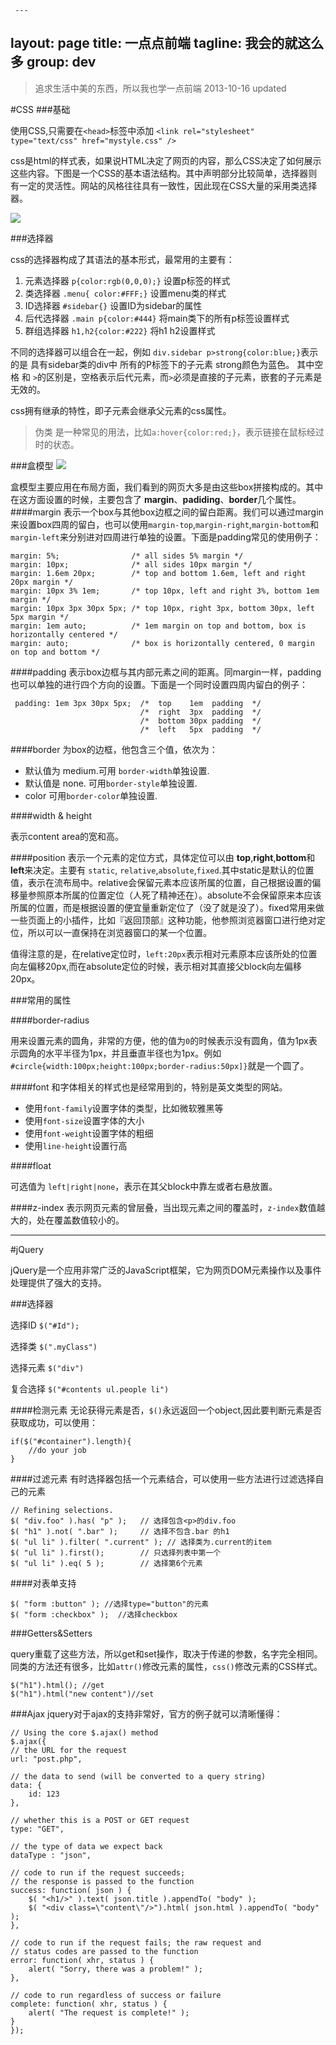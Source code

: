      ---
layout: page
title: 一点点前端
tagline: 我会的就这么多
group: dev
---
>追求生活中美的东西，所以我也学一点前端  2013-10-16 updated

#CSS
###基础

使用CSS,只需要在`<head>`标签中添加
`<link rel="stylesheet" type="text/css" href="mystyle.css" />`

css是html的样式表，如果说HTML决定了网页的内容，那么CSS决定了如何展示这些内容。下图是一个CSS的基本语法结构。其中声明部分比较简单，选择器则有一定的灵活性。网站的风格往往具有一致性，因此现在CSS大量的采用类选择器。

![](http://www.w3school.com.cn/i/ct_css_selector.gif)

###选择器

css的选择器构成了其语法的基本形式，最常用的主要有：

1. 元素选择器 `p{color:rgb(0,0,0);}` 设置p标签的样式
2. 类选择器  `.menu{ color:#FFF;}` 设置menu类的样式
3. ID选择器  `#sidebar{}` 设置ID为sidebar的属性
4. 后代选择器 `.main p{color:#444}` 将main类下的所有p标签设置样式
5. 群组选择器 `h1,h2{color:#222}` 将h1 h2设置样式

不同的选择器可以组合在一起，例如 `div.sidebar p>strong{color:blue;}`表示的是 具有sidebar类的div中 所有的P标签下的子元素 strong颜色为蓝色。 其中空格 和 `>`的区别是，空格表示后代元素，而`>`必须是直接的子元素，嵌套的子元素是无效的。

css拥有继承的特性，即子元素会继承父元素的css属性。

> 伪类 是一种常见的用法，比如`a:hover{color:red;}`，表示链接在鼠标经过时的状态。



###盒模型
![](http://www.w3school.com.cn/i/ct_boxmodel.gif)

盒模型主要应用在布局方面，我们看到的网页大多是由这些box拼接构成的。其中在这方面设置的时候，主要包含了 **margin**、**padiding**、**border**几个属性。
####margin
表示一个box与其他box边框之间的留白距离。我们可以通过margin来设置box四周的留白，也可以使用`margin-top`,`margin-right`,`margin-bottom`和`margin-left`来分别进对四周进行单独的设置。下面是padding常见的使用例子：

    margin: 5%;                /* all sides 5% margin */
    margin: 10px;              /* all sides 10px margin */
    margin: 1.6em 20px;        /* top and bottom 1.6em, left and right 20px margin */
    margin: 10px 3% 1em;       /* top 10px, left and right 3%, bottom 1em margin */
    margin: 10px 3px 30px 5px; /* top 10px, right 3px, bottom 30px, left 5px margin */
    margin: 1em auto;          /* 1em margin on top and bottom, box is horizontally centered */
    margin: auto;              /* box is horizontally centered, 0 margin on top and bottom */

####padding
表示box边框与其内部元素之间的距离。同margin一样，padding也可以单独的进行四个方向的设置。下面是一个同时设置四周内留白的例子：

     padding: 1em 3px 30px 5px;  /*  top    1em  padding  */
                                 /*  right  3px  padding  */
                                 /*  bottom 30px padding  */
                                 /*  left   5px  padding  */
####border
为box的边框，他包含三个值，依次为：

+ <br-width> 默认值为 medium.可用 `border-width`单独设置.
+ <br-style> 默认值是 none. 可用`border-style`单独设置.
+ color 可用`border-color`单独设置.

####width & height

表示content area的宽和高。

####position
表示一个元素的定位方式，具体定位可以由 **top**,**right**,**bottom**和**left**来决定。主要有 `static`, `relative`,`absolute`,`fixed`.其中static是默认的位置值，表示在流布局中。relative会保留元素本应该所属的位置，自己根据设置的偏移量参照原本所属的位置定位（人死了精神还在）。absolute不会保留原来本应该所属的位置，而是根据设置的便宜量重新定位了（没了就是没了）。fixed常用来做一些页面上的小插件，比如『返回顶部』这种功能，他参照浏览器窗口进行绝对定位，所以可以一直保持在浏览器窗口的某一个位置。

值得注意的是，在relative定位时，`left:20px`表示相对元素原本应该所处的位置向左偏移20px,而在absolute定位的时候，表示相对其直接父block向左偏移20px。

###常用的属性

####border-radius

用来设置元素的圆角，非常的方便，他的值为`0`的时候表示没有圆角，值为1px表示圆角的水平半径为1px，并且垂直半径也为1px。例如`#circle{width:100px;height:100px;border-radius:50px]}`就是一个圆了。

####font
和字体相关的样式也是经常用到的，特别是英文类型的网站。

+ 使用`font-family`设置字体的类型，比如微软雅黑等
+ 使用`font-size`设置字体的大小
+ 使用`font-weight`设置字体的粗细
+ 使用`line-height`设置行高

####float 

可选值为 `left|right|none`，表示在其父block中靠左或者右悬放置。

####z-index
表示网页元素的曾层叠，当出现元素之间的覆盖时，`z-index`数值越大的，处在覆盖数值较小的。

-------------

#jQuery

jQuery是一个应用非常广泛的JavaScript框架，它为网页DOM元素操作以及事件处理提供了强大的支持。

###选择器

选择ID `$("#Id");`

选择类 `$(".myClass")`

选择元素 `$("div")`

复合选择 `$("#contents ul.people li")`

####检测元素
无论获得元素是否，`$()`永远返回一个object,因此要判断元素是否获取成功，可以使用：
    
    if($("#container").length){
        //do your job
    }
####过滤元素
有时选择器包括一个元素结合，可以使用一些方法进行过滤选择自己的元素

    // Refining selections.
    $( "div.foo" ).has( "p" );   // 选择包含<p>的div.foo
    $( "h1" ).not( ".bar" );     // 选择不包含.bar 的h1
    $( "ul li" ).filter( ".current" ); // 选择类为.current的item
    $( "ul li" ).first();        // 只选择列表中第一个
    $( "ul li" ).eq( 5 );        // 选择第6个元素

####对表单支持

    $( "form :button" ); //选择type="button"的元素
    $( "form :checkbox" );  //选择checkbox

###Getters&Setters

query重载了这些方法，所以get和set操作，取决于传递的参数，名字完全相同。同类的方法还有很多，比如`attr()`修改元素的属性，`css()`修改元素的CSS样式。

    $("h1").html(); //get
    $("h1").html("new content")//set
    
    
    
###Ajax
jquery对于ajax的支持非常好，官方的例子就可以清晰懂得：

    // Using the core $.ajax() method
    $.ajax({
    // the URL for the request
    url: "post.php",
 
    // the data to send (will be converted to a query string)
    data: {
        id: 123
    },
 
    // whether this is a POST or GET request
    type: "GET",
 
    // the type of data we expect back
    dataType : "json",
 
    // code to run if the request succeeds;
    // the response is passed to the function
    success: function( json ) {
        $( "<h1/>" ).text( json.title ).appendTo( "body" );
        $( "<div class=\"content\"/>").html( json.html ).appendTo( "body" );
    },
 
    // code to run if the request fails; the raw request and
    // status codes are passed to the function
    error: function( xhr, status ) {
        alert( "Sorry, there was a problem!" );
    },
 
    // code to run regardless of success or failure
    complete: function( xhr, status ) {
        alert( "The request is complete!" );
    }
    });